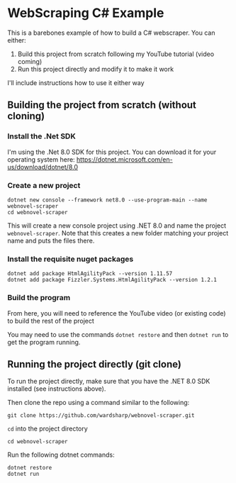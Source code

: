 # WebScraping C# Example
This is a barebones example of how to build a C# webscraper. You can either:

1. Build this project from scratch following my YouTube tutorial (video coming)
2. Run this project directly and modify it to make it work

I'll include instructions how to use it either way

## Building the project from scratch (without cloning)

### Install the .Net SDK
I'm using the .Net 8.0 SDK for this project. You can download it for your operating system here: https://dotnet.microsoft.com/en-us/download/dotnet/8.0

### Create a new project
```
dotnet new console --framework net8.0 --use-program-main --name  webnovel-scraper
cd webnovel-scraper
```
This will create a new console project using .NET 8.0 and name the project `webnovel-scraper`. Note that this creates a new folder matching your project name and puts the files there.

### Install the requisite nuget packages
```
dotnet add package HtmlAgilityPack --version 1.11.57
dotnet add package Fizzler.Systems.HtmlAgilityPack --version 1.2.1
```

### Build the program
From here, you will need to reference the YouTube video (or existing code) to build the rest of the project

You may need to use the commands `dotnet restore` and then `dotnet run` to get the program running.

## Running the project directly (git clone)
To run the project directly, make sure that you have the .NET 8.0 SDK installed (see instructions above).

Then clone the repo using a command similar to the following: 

```
git clone https://github.com/wardsharp/webnovel-scraper.git
```

`cd` into the project directory
```
cd webnovel-scraper
```

Run the following dotnet commands:
```
dotnet restore
dotnet run
```
